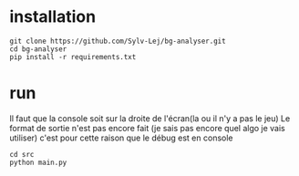 # installation
```
git clone https://github.com/Sylv-Lej/bg-analyser.git
cd bg-analyser
pip install -r requirements.txt
```
# run

Il faut que la console soit sur la droite de l'écran(la ou il n'y a pas le jeu)
Le format de sortie n'est pas encore fait (je sais pas encore quel algo je vais utiliser) c'est pour cette raison que
le débug est en console
```
cd src
python main.py
```
